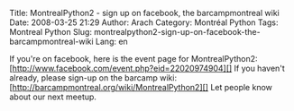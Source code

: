 Title: MontrealPython2 - sign up on facebook, the barcampmontreal wiki
Date: 2008-03-25 21:29
Author: Arach
Category: Montréal Python
Tags: Montreal Python
Slug: montrealpython2-sign-up-on-facebook-the-barcampmontreal-wiki
Lang: en

If you're on facebook, here is the event page for MontrealPython2:
[http://www.facebook.com/event.php?eid=22020974904][] If you haven't
already, please sign-up on the barcamp wiki:
[http://barcampmontreal.org/wiki/MontrealPython2][] Let people know
about our next meetup.

  [http://www.facebook.com/event.php?eid=22020974904]: http://www.facebook.com/event.php?eid=22020974904
    "Facebook event - MontrealPython2"
  [http://barcampmontreal.org/wiki/MontrealPython2]: http://barcampmontreal.org/wiki/MontrealPython2
    "BarCampMontreal's wiki page for MontrealPython2"
